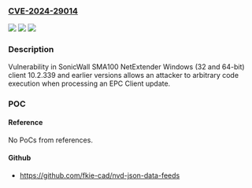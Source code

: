 ### [CVE-2024-29014](https://cve.mitre.org/cgi-bin/cvename.cgi?name=CVE-2024-29014)
![](https://img.shields.io/static/v1?label=Product&message=NetExtender&color=blue)
![](https://img.shields.io/static/v1?label=Version&message=%3D%2010.2.339%20and%20earlier%20versions%20&color=brighgreen)
![](https://img.shields.io/static/v1?label=Vulnerability&message=CWE-94%20Improper%20Control%20of%20Generation%20of%20Code%20('Code%20Injection')&color=brighgreen)

### Description

Vulnerability in SonicWall SMA100 NetExtender Windows (32 and 64-bit) client 10.2.339 and earlier versions allows an attacker to arbitrary code execution when processing an EPC Client update.

### POC

#### Reference
No PoCs from references.

#### Github
- https://github.com/fkie-cad/nvd-json-data-feeds

